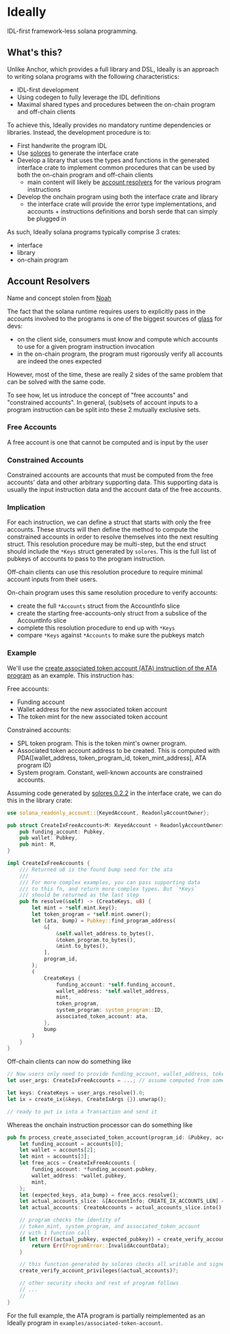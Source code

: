 # Ideally

IDL-first framework-less solana programming.

## What's this?

Unlike Anchor, which provides a full library and DSL, Ideally is an approach to writing solana programs with the following characteristics:

- IDL-first development
- Using codegen to fully leverage the IDL definitions
- Maximal shared types and procedures between the on-chain program and off-chain clients

To achieve this, Ideally provides no mandatory runtime dependencies or libraries. Instead, the development procedure is to:

- First handwrite the program IDL
- Use [solores](https://github.com/igneous-labs/solores) to generate the interface crate
- Develop a library that uses the types and functions in the generated interface crate to implement common procedures that can be used by both the on-chain program and off-chain clients
  - main content will likely be [account resolvers](#account-resolvers) for the various program instructions
- Develop the onchain program using both the interface crate and library
  - the interface crate will provide the error type implementations, and accounts + instructions definitions and borsh serde that can simply be plugged in

As such, Ideally solana programs typically comprise 3 crates:

- interface
- library
- on-chain program

## Account Resolvers

Name and concept stolen from [Noah](https://twitter.com/redacted_noah/status/1641074102571089922)

The fact that the solana runtime requires users to explicitly pass in the accounts involved to the programs is one of the biggest sources of [glass](https://www.reddit.com/r/solana/comments/xv7mqi/what_does_chewing_glass_exactly_mean/) for devs:

- on the client side, consumers must know and compute which accounts to use for a given program instruction invocation
- in the on-chain program, the program must rigorously verify all accounts are indeed the ones expected

However, most of the time, these are really 2 sides of the same problem that can be solved with the same code.

To see how, let us introduce the concept of "free accounts" and "constrained accounts". In general, (sub)sets of account inputs to a program instruction can be split into these 2 mutually exclusive sets.

### Free Accounts

A free account is one that cannot be computed and is input by the user

### Constrained Accounts

Constrained accounts are accounts that must be computed from the free accounts' data and other arbitrary supporting data. This supporting data is usually the input instruction data and the account data of the free accounts.

### Implication

For each instruction, we can define a struct that starts with only the free accounts. These structs will then define the method to compute the constrained accounts in order to resolve themselves into the next resulting struct. This resolution procedure may be multi-step, but the end struct should include the `*Keys` struct generated by `solores`. This is the full list of pubkeys of accounts to pass to the program instruction.

Off-chain clients can use this resolution procedure to require minimal account inputs from their users.

On-chain program uses this same resolution procedure to verify accounts:

- create the full `*Accounts` struct from the AccountInfo slice
- create the starting free-accounts-only struct from a subslice of the AccountInfo slice
- complete this resolution procedure to end up with `*Keys`
- compare `*Keys` against `*Accounts` to make sure the pubkeys match

### Example

We'll use the [create associated token account (ATA) instruction of the ATA program](https://github.com/solana-labs/solana-program-library/blob/11fe168871508f81e1de425377eafffb094e07c9/associated-token-account/program/src/instruction.rs#L16-L25) as an example. This instruction has:

Free accounts:

- Funding account
- Wallet address for the new associated token account
- The token mint for the new associated token account

Constrained accounts:

- SPL token program. This is the token mint's owner program.
- Associated token account address to be created. This is computed with PDA([wallet_address, token_program_id, token_mint_address], ATA program ID)
- System program. Constant, well-known accounts are constrained accounts.

Assuming code generated by [solores 0.2.2](https://crates.io/crates/solores/0.2.2) in the interface crate, we can do this in the library crate:

```rust ignore
use solana_readonly_account::{KeyedAccount, ReadonlyAccountOwner};

pub struct CreateIxFreeAccounts<M: KeyedAccount + ReadonlyAccountOwner> {
    pub funding_account: Pubkey,
    pub wallet: Pubkey,
    pub mint: M,
}

impl CreateIxFreeAccounts {
    /// Returned u8 is the found bump seed for the ata
    ///
    /// For more complex examples, you can pass supporting data
    /// to this fn, and return more complex types. But `*Keys`
    /// should be returned as the last step
    pub fn resolve(&self) -> (CreateKeys, u8) {
        let mint = *self.mint.key();
        let token_program = *self.mint.owner();
        let (ata, bump) = Pubkey::find_program_address(
            &[
                &self.wallet_address.to_bytes(),
                &token_program.to_bytes(),
                &mint.to_bytes(),
            ],
            program_id,
        );
        (
            CreateKeys {
                funding_account: *self.funding_account,
                wallet_address: *self.wallet_address,
                mint,
                token_program,
                system_program: system_program::ID,
                associated_token_account: ata,
            },
            bump
        )
    }
}
```

Off-chain clients can now do something like

```rust ignore
// Now users only need to provide funding_account, wallet_address, token_mint, token_program, instead of all 6 addresses
let user_args: CreateIxFreeAccounts = ...; // assume computed from somewhere e.g. deserialized from CLI args

let keys: CreateKeys = user_args.resolve().0;
let ix = create_ix(&keys, CreateIxArgs {}).unwrap();

// ready to put ix into a Transaction and send it
```

Whereas the onchain instruction processor can do something like

```rust ignore
pub fn process_create_associated_token_account(program_id: &Pubkey, accounts: &[AccountInfo], input: &[u8]) -> ProgramResult {
    let funding_account = accounts[0];
    let wallet = accounts[2];
    let mint = accounts[3];
    let free_accs = CreateIxFreeAccounts {
        funding_account: *funding_account.pubkey,
        wallet_address: *wallet.pubkey,
        mint,
    };
    let (expected_keys, ata_bump) = free_accs.resolve();
    let actual_accounts_slice: &[AccountInfo; CREATE_IX_ACCOUNTS_LEN] = accounts.try_into().unwrap();
    let actual_accounts: CreateAccounts = actual_accounts_slice.into();

    // program checks the identity of
    // token_mint, system_program, and associated_token_account
    // with 1 function call
    if let Err((actual_pubkey, expected_pubkey)) = create_verify_account_keys(&actual_accounts, &expected_keys) {
        return Err(ProgramError::InvalidAccountData);
    }

    // this function generated by solores checks all writable and signer privileges
    create_verify_account_privileges(&actual_accounts)?;

    // other security checks and rest of program follows
    // ...
    //
}
```

For the full example, the ATA program is partially reimplemented as an Ideally program in `examples/associated-token-account`.
